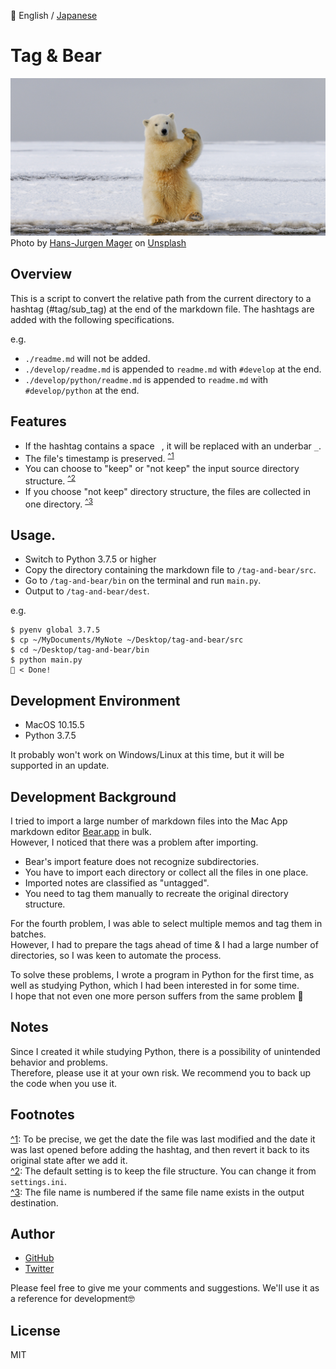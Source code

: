📖 English / [Japanese](./README_JP.md)  
  
# Tag & Bear
![Cover image](cover.jpg)
Photo by [Hans-Jurgen Mager](https://unsplash.com/@hansjurgen007?utm_source=unsplash&amp;utm_medium=referral&amp;utm_content=creditCopyText) on [Unsplash](https://unsplash.com/t?utm_source=unsplash&amp;utm_medium=referral&amp;utm_content=creditCopyText)

## Overview
This is a script to convert the relative path from the current directory to a hashtag (#tag/sub_tag) at the end of the markdown file.
The hashtags are added with the following specifications.

e.g.
- `./readme.md` will not be added.
- `./develop/readme.md` is appended to `readme.md` with `#develop` at the end.
- `./develop/python/readme.md` is appended to `readme.md` with `#develop/python` at the end.

## Features
- If the hashtag contains a space ` `, it will be replaced with an underbar `_`.
- The file's timestamp is preserved. <sup><a name="1">[^1](#notes_1)</a></sup>
- You can choose to "keep" or "not keep" the input source directory structure. <sup><a name="2">[^2](#notes_2)</a></sup>
- If you choose "not keep" directory structure, the files are collected in one directory. <sup><a name="3">[^3](#notes_3)</a></sup>

## Usage.
- Switch to Python 3.7.5 or higher
- Copy the directory containing the markdown file to `/tag-and-bear/src`.
- Go to `/tag-and-bear/bin` on the terminal and run `main.py`.
- Output to `/tag-and-bear/dest`.

e.g.
```
$ pyenv global 3.7.5
$ cp ~/MyDocuments/MyNote ~/Desktop/tag-and-bear/src
$ cd ~/Desktop/tag-and-bear/bin
$ python main.py
🐻 < Done!
```

## Development Environment
- MacOS 10.15.5
- Python 3.7.5

It probably won't work on Windows/Linux at this time, but it will be supported in an update.

## Development Background
I tried to import a large number of markdown files into the Mac App markdown editor [Bear.app](https://bear.app) in bulk.  
However, I noticed that there was a problem after importing.

- Bear's import feature does not recognize subdirectories.
- You have to import each directory or collect all the files in one place.
- Imported notes are classified as "untagged".
- You need to tag them manually to recreate the original directory structure.

For the fourth problem, I was able to select multiple memos and tag them in batches.  
However, I had to prepare the tags ahead of time & I had a large number of directories, so I was keen to automate the process.

To solve these problems, I wrote a program in Python for the first time, as well as studying Python, which I had been interested in for some time.  
I hope that not even one more person suffers from the same problem 🐻

## Notes
Since I created it while studying Python, there is a possibility of unintended behavior and problems.  
Therefore, please use it at your own risk. We recommend you to back up the code when you use it.

## Footnotes
<a name="notes_1">[^1](#1)</a>: To be precise, we get the date the file was last modified and the date it was last opened before adding the hashtag, and then revert it back to its original state after we add it.  
<a name="notes_2">[^2](#2)</a>: The default setting is to keep the file structure. You can change it from `settings.ini`.  
<a name="notes_3">[^3](#3)</a>: The file name is numbered if the same file name exists in the output destination.

## Author
- [GitHub](https://github.com/kskg)
- [Twitter](https://twitter.com/kskg)

Please feel free to give me your comments and suggestions. We'll use it as a reference for development🤓

## License
MIT